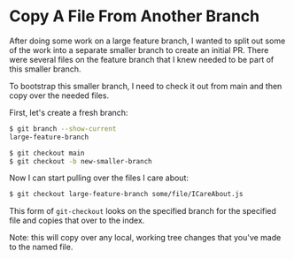 # Copy A File From Another Branch

After doing some work on a large feature branch, I wanted to split out some of
the work into a separate smaller branch to create an initial PR. There were
several files on the feature branch that I knew needed to be part of this
smaller branch.

To bootstrap this smaller branch, I need to check it out from main and then
copy over the needed files.

First, let's create a fresh branch:

```bash
$ git branch --show-current
large-feature-branch

$ git checkout main
$ git checkout -b new-smaller-branch
```

Now I can start pulling over the files I care about:

```bash
$ git checkout large-feature-branch some/file/ICareAbout.js
```

This form of `git-checkout` looks on the specified branch for the specified
file and copies that over to the index.

Note: this will copy over any local, working tree changes that you've made to
the named file.